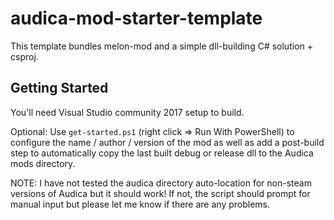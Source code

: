 # audica-mod-starter-template

This template bundles melon-mod and a simple dll-building C# solution + csproj.

## Getting Started

You'll need Visual Studio community 2017 setup to build.

Optional: Use `get-started.ps1` (right click => Run With PowerShell) to configure the name / author / version of the mod as well as add a post-build step to automatically copy the last built debug or release dll to the Audica mods directory.

NOTE: I have not tested the audica directory auto-location for non-steam versions of Audica but it should work! If not, the script should prompt for manual input but please let me know if there are any problems.

